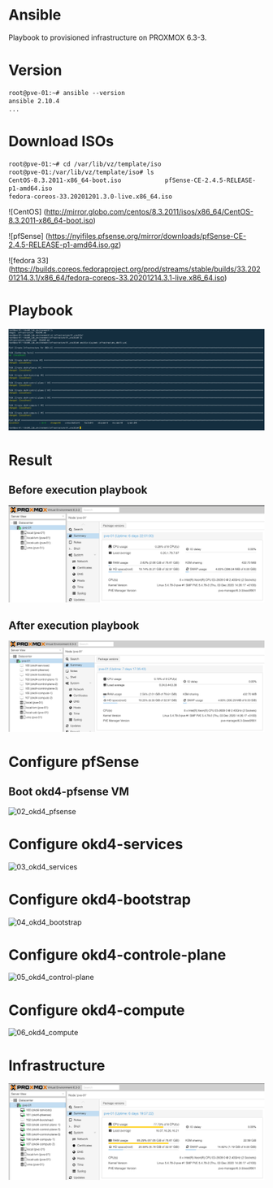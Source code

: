 # Ansible
Playbook to provisioned infrastructure on PROXMOX 6.3-3.

# Version
	root@pve-01:~# ansible --version
	ansible 2.10.4
	...

# Download ISOs
	root@pve-01:~# cd /var/lib/vz/template/iso
	root@pve-01:/var/lib/vz/template/iso# ls
	CentOS-8.3.2011-x86_64-boot.iso		       pfSense-CE-2.4.5-RELEASE-p1-amd64.iso
	fedora-coreos-33.20201201.3.0-live.x86_64.iso

![CentOS] (http://mirror.globo.com/centos/8.3.2011/isos/x86_64/CentOS-8.3.2011-x86_64-boot.iso)

![pfSense] (https://nyifiles.pfsense.org/mirror/downloads/pfSense-CE-2.4.5-RELEASE-p1-amd64.iso.gz)

![fedora 33] (https://builds.coreos.fedoraproject.org/prod/streams/stable/builds/33.20201214.3.1/x86_64/fedora-coreos-33.20201214.3.1-live.x86_64.iso)

# Playbook

![](../../images/playbook.png?raw=true)

# Result

## Before execution playbook

![](../../images/proxmox_clean.png?raw=true)

## After execution playbook

![](../../images/proxmox_withVMs.png?raw=true)

# Configure pfSense

## Boot okd4-pfsense VM

![02_okd4_pfsense](../02_okd4-pfsense/)

# Configure okd4-services

![03_okd4_services](../03_okd4-services/)

# Configure okd4-bootstrap

![04_okd4_bootstrap](../04_okd4-bootstrap/)

# Configure okd4-controle-plane

![05_okd4_control-plane](../05_okd4-control-plane/)

# Configure okd4-compute

![06_okd4_compute](../06_okd4-compute/)

# Infrastructure

![](../../images/proxmox.png?raw=true)
